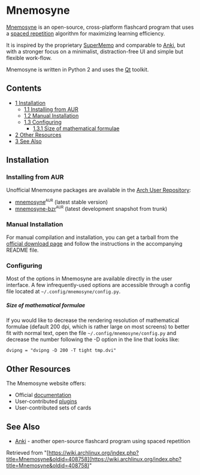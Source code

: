 # Mnemosyne

[Mnemosyne](http://mnemosyne-proj.org) is an open-source, cross-platform flashcard program that uses a [spaced repetition](http://en.wikipedia.org/wiki/Spaced_repetition) algorithm for maximizing learning efficiency.

It is inspired by the proprietary [SuperMemo](http://www.supermemo.com) and comparable to [Anki](/index.php/Anki "Anki"), but with a stronger focus on a minimalist, distraction-free UI and simple but flexible work-flow.

Mnemosyne is written in Python 2 and uses the [Qt](/index.php/Qt "Qt") toolkit.

## Contents

*   [1 Installation](#Installation)
    *   [1.1 Installing from AUR](#Installing_from_AUR)
    *   [1.2 Manual Installation](#Manual_Installation)
    *   [1.3 Configuring](#Configuring)
        *   [1.3.1 Size of mathematical formulae](#Size_of_mathematical_formulae)
*   [2 Other Resources](#Other_Resources)
*   [3 See Also](#See_Also)

## Installation

### Installing from AUR

Unofficial Mnemosyne packages are available in the [Arch User Repository](/index.php/Arch_User_Repository "Arch User Repository"):

*   [mnemosyne](https://aur.archlinux.org/packages/mnemosyne/)<sup><small>AUR</small></sup> (latest stable version)
*   [mnemosyne-bzr](https://aur.archlinux.org/packages/mnemosyne-bzr/)<sup><small>AUR</small></sup> (latest development snapshot from trunk)

### Manual Installation

For manual compilation and installation, you can get a tarball from the [official download page](http://www.mnemosyne-proj.org/download-mnemosyne.php) and follow the instructions in the accompanying README file.

### Configuring

Most of the options in Mnemosyne are available directly in the user interface. A few infrequently-used options are accessible through a config file located at `~/.config/mnemosyne/config.py`.

##### Size of mathematical formulae

If you would like to decrease the rendering resolution of mathematical formulae (default 200 dpi, which is rather large on most screens) to better fit with normal text, open the file `~/.config/mnemosyne/config.py` and decrease the number following the -D option in the line that looks like:

```
dvipng = "dvipng -D 200 -T tight tmp.dvi"

```

## Other Resources

The Mnemosyne website offers:

*   Official [documentation](http://mnemosyne-proj.org/help/index.php)
*   User-contributed [plugins](http://mnemosyne-proj.org/old/taxonomy/term/10)
*   User-contributed sets of cards

## See Also

*   [Anki](/index.php/Anki "Anki") - another open-source flashcard program using spaced repetition

Retrieved from "[https://wiki.archlinux.org/index.php?title=Mnemosyne&oldid=408758](https://wiki.archlinux.org/index.php?title=Mnemosyne&oldid=408758)"